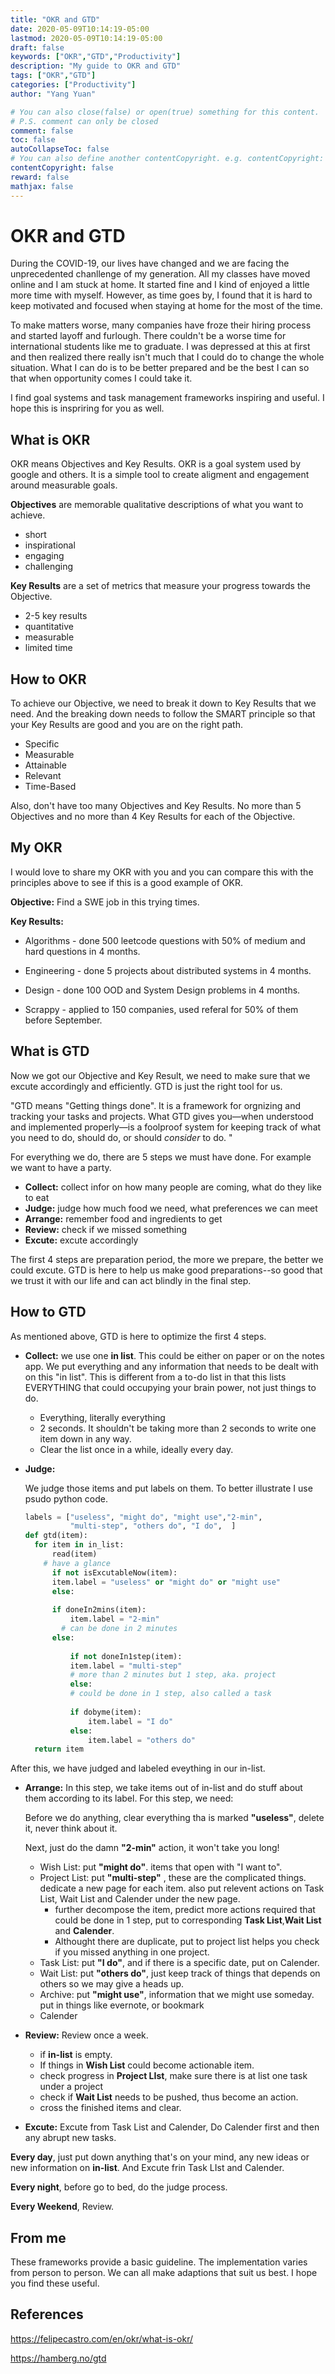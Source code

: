 ```yaml
---
title: "OKR and GTD"
date: 2020-05-09T10:14:19-05:00
lastmod: 2020-05-09T10:14:19-05:00
draft: false
keywords: ["OKR","GTD","Productivity"]
description: "My guide to OKR and GTD"
tags: ["OKR","GTD"]
categories: ["Productivity"]
author: "Yang Yuan"

# You can also close(false) or open(true) something for this content.
# P.S. comment can only be closed
comment: false
toc: false
autoCollapseToc: false
# You can also define another contentCopyright. e.g. contentCopyright: "This is another copyright."
contentCopyright: false
reward: false
mathjax: false
---
```


<!--more-->

# OKR and GTD

During the COVID-19, our lives have changed and we are facing the unprecedented chanllenge of my generation. All my classes have moved online and I am stuck at home. It started fine and I kind of enjoyed a little more time with myself. However, as time goes by, I found that it is hard to keep motivated and focused when staying at home for the most of the time. 

To make matters worse, many companies have froze their hiring process and started layoff and furlough. There couldn't be a worse time for international students like me to graduate. I was depressed at this at first and then realized there really isn't much that I could do to change the whole situation. What I can do is to be better prepared and be the best I can so that when opportunity comes I could take it. 

I  find goal systems and task management frameworks inspiring and useful. I hope this is inspriring for you as well.

## What is OKR

OKR means Objectives and Key Results. OKR is a goal system used by google and others. It is a simple tool to create aligment and engagement around measurable goals.

**Objectives** are memorable qualitative descriptions of what you want to achieve. 

- short
- inspirational
- engaging
- challenging

**Key Results** are a set of metrics that measure your progress towards the Objective.

- 2-5 key results
- quantitative
- measurable
- limited time

## How to OKR

To achieve our Objective, we need to break it down to Key Results that we need. And the breaking down needs to follow the SMART principle so that your Key Results are good and you are on the right path. 

- Specific
- Measurable
- Attainable
- Relevant
- Time-Based

Also, don't have too many Objectives and Key Results. No more than 5 Objectives and no more than 4 Key Results for each of the Objective.

## My OKR

I would love to share my OKR with you and you can compare this with the principles above to see if this is a good example of OKR.

**Objective:** Find a SWE job in this trying times.

**Key Results:**

- Algorithms - done 500 leetcode questions with 50% of medium and hard questions in 4 months.

- Engineering - done 5 projects about distributed systems in 4 months. 

- Design - done 100 OOD and System Design problems in 4 months.

- Scrappy - applied to 150 companies, used referal for 50% of them before September. 

## What is GTD

Now we got our Objective and Key Result, we need to make sure that we excute accordingly and efficiently. GTD is just the right tool for us. 

"GTD means "Getting things done". It is a framework for orgnizing and tracking your tasks and projects. What GTD gives you—when understood and implemented properly—is a foolproof system for keeping track of what you need to do, should do, or should *consider* to do. "

For everything we do, there are 5 steps we must have done. For example we want to have a party.

- **Collect:** collect infor on how many people are coming, what do they like to eat
- **Judge:** judge how much food we need, what preferences we can meet
- **Arrange:** remember food and ingredients to get
- **Review:** check if we missed something
- **Excute:** excute accordingly

The first 4 steps are preparation period, the more we prepare, the better we could excute. GTD is here to help us make good preparations--so good that we trust it with our life and can act blindly in the final step.

## How to GTD

As mentioned above, GTD is here to optimize the first 4 steps. 

- **Collect:** we use one **in list**. This could be either on paper or on the notes app. We put everything and any information that needs to be dealt with on this "in list". This is different from a to-do list in that this lists EVERYTHING that could occupying your brain power, not just things to do.

  - Everything, literally everything
  - 2 seconds. It shouldn't be taking more than 2 seconds to write one item down in any way. 
  - Clear the list once in a while, ideally every day.

- **Judge:** 

  We judge those items and put labels on them. To better illustrate I use psudo python code.

  ```python
  labels = ["useless", "might do", "might use","2-min", 
            "multi-step", "others do", "I do",  ]
  def gtd(item):
  	for item in in_list:
    	read(item)          
      # have a glance
    	if not isExcutableNow(item):
      	item.label = "useless" or "might do" or "might use"
    	else:
        
      	if doneIn2mins(item):
        	item.label = "2-min"              
          # can be done in 2 minutes
      	else:
          
        	if not doneIn1step(item):
          	item.label = "multi-step"        
            # more than 2 minutes but 1 step, aka. project
        	else:
            # could be done in 1 step, also called a task
            
            if dobyme(item):
            	item.label = "I do"
          	else:
            	item.label = "others do"
  	return item
  ```

After this, we have judged and labeled eveything in our in-list.

- **Arrange:** In this step, we take items out of in-list and do stuff about them according to its label. For this step, we need:

  Before we do anything, clear everything tha is marked **"useless"**, delete it, never think about it.

  Next, just do the damn **"2-min"** action, it won't take you long!

     - Wish List: put **"might do"**. items that open with "I want to".
     - Project List: put **"multi-step"** , these are the complicated things. dedicate a new page for each item. also put relevent actions on Task List, Wait List and Calender under the new page.
       - further decompose the item, predict more actions required that could be done in 1 step, put to corresponding **Task List**,**Wait List** and **Calender**. 
       - Althought there are duplicate, put to project list helps you check if you missed anything in one project. 
     - Task List: put **"I do"**, and if there is a specific date, put on Calender.
     - Wait List: put **"others do"**, just keep track of things that depends on others so we may give a heads up.
     - Archive: put **"might use"**, information that we might use someday. put in things like evernote, or bookmark 
     - Calender

- **Review:** Review once a week.
  - if **in-list** is empty.
  - If things in **Wish List** could become actionable item.
  - check progress in **Project LIst**, make sure there is at list one task under a project
  - check if **Wait List** needs to be pushed, thus become an action.
  - cross the finished items and clear.

- **Excute:** Excute from Task List and Calender, Do Calender first and then any abrupt new tasks.



**Every day**, just put down anything that's on your mind, any new ideas or new information on **in-list**. And Excute frin Task LIst and Calender.

**Every night**, before go to bed, do the judge process.

**Every Weekend**, Review.

## From me

These frameworks provide a basic guideline. The implementation varies from person to person. We can all make adaptions that suit us best. I hope you find these useful. 

## References

https://felipecastro.com/en/okr/what-is-okr/

https://hamberg.no/gtd

